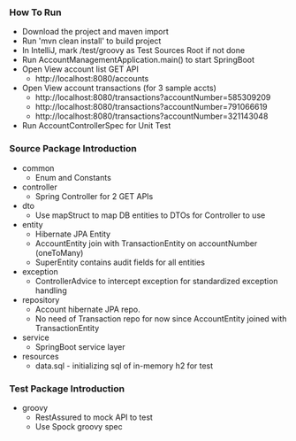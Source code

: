 ### How To Run
- Download the project and maven import
- Run 'mvn clean install' to build project
- In IntelliJ, mark /test/groovy as Test Sources Root if not done
- Run AccountManagementApplication.main() to start SpringBoot
- Open View account list GET API
  - http://localhost:8080/accounts 
- Open View account transactions (for 3 sample accts)
  - http://localhost:8080/transactions?accountNumber=585309209
  - http://localhost:8080/transactions?accountNumber=791066619
  - http://localhost:8080/transactions?accountNumber=321143048
- Run AccountControllerSpec for Unit Test
  
### Source Package Introduction
- common 
    - Enum and Constants
- controller
    - Spring Controller for 2 GET APIs
- dto 
    - Use mapStruct to map DB entities to DTOs for Controller to use
- entity 
    - Hibernate JPA Entity 
    - AccountEntity join with TransactionEntity on accountNumber (oneToMany)
    - SuperEntity contains audit fields for all entities
- exception
    - ControllerAdvice to intercept exception for standardized exception handling
- repository
    - Account hibernate JPA repo.
    - No need of Transaction repo for now since AccountEntity joined with TransactionEntity
- service
    - SpringBoot service layer
- resources
    - data.sql - initializing sql of in-memory h2 for test

### Test Package Introduction
- groovy 
    - RestAssured to mock API to test
    - Use Spock groovy spec